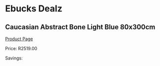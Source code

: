 
# Ebucks Dealz
## Caucasian Abstract Bone Light Blue 80x300cm
[Product Page](https://www.ebucks.com/web/shop/productSelected.do?prodId=1210562171&catId=1209942441)

Price: R2519.00

Savings: 


	